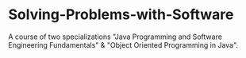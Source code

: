 # Solving-Problems-with-Software
A course of two specializations "Java Programming and Software Engineering Fundamentals" &amp; "Object Oriented Programming in Java".
